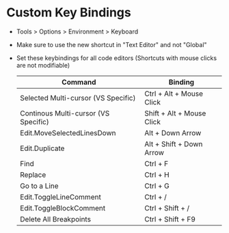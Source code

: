 # Custom Key Bindings

- Tools > Options > Environment > Keyboard
- Make sure to use the new shortcut in "Text Editor" and not "Global"

- Set these keybindings for all code editors (Shortcuts with mouse clicks are not modifiable)

  | Command                              | Binding                   |
  | ------------------------------------ | ------------------------- |
  | Selected Multi-cursor (VS Specific)  | Ctrl + Alt + Mouse Click  |
  | Continous Multi-cursor (VS Specific) | Shift + Alt + Mouse Click |
  | Edit.MoveSelectedLinesDown           | Alt + Down Arrow          |
  | Edit.Duplicate                       | Alt + Shift + Down Arrow  |
  | Find                                 | Ctrl + F                  |
  | Replace                              | Ctrl + H                  |
  | Go to a Line                         | Ctrl + G                  |
  | Edit.ToggleLineComment               | Ctrl + /                  |
  | Edit.ToggleBlockComment              | Ctrl + Shift + /          |
  | Delete All Breakpoints               | Ctrl + Shift + F9         |
